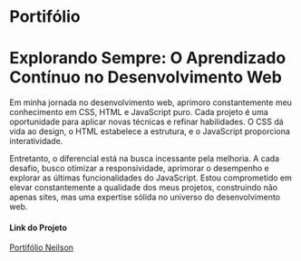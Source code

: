 # Portifólio

<h1>Explorando Sempre: O Aprendizado Contínuo no Desenvolvimento Web</h1>

Em minha jornada no desenvolvimento web, aprimoro constantemente 
meu conhecimento em CSS, HTML e JavaScript puro. Cada projeto é uma oportunidade
para aplicar novas técnicas e refinar habilidades. O CSS dá vida ao design, 
o HTML estabelece a estrutura, e o JavaScript proporciona interatividade.

Entretanto, o diferencial está na busca incessante pela melhoria. 
A cada desafio, busco otimizar a responsividade, aprimorar o desempenho
e explorar as últimas funcionalidades do JavaScript. Estou comprometido
em elevar constantemente a qualidade dos meus projetos, construindo não
apenas sites, mas uma expertise sólida no universo do desenvolvimento web.

#### Link do Projeto 
<a href="https://joseneilsonmc.github.io/Portifolio/">Portifólio Neilson</a>

